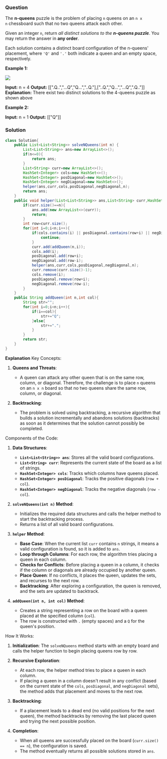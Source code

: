 ### Question
The **n-queens** puzzle is the problem of placing `n` queens on an `n x n` chessboard such that no two queens attack each other.

Given an integer `n`, return _all distinct solutions to the **n-queens puzzle**_. You may return the answer in **any order**.

Each solution contains a distinct board configuration of the n-queens' placement, where `'Q'` and `'.'` both indicate a queen and an empty space, respectively.

**Example 1:**

![](https://assets.leetcode.com/uploads/2020/11/13/queens.jpg)

**Input:** n = 4
**Output:** [[".Q..","...Q","Q...","..Q."],["..Q.","Q...","...Q",".Q.."]]
**Explanation:** There exist two distinct solutions to the 4-queens puzzle as shown above

**Example 2:**

**Input:** n = 1
**Output:** [["Q"]]

### Solution
```java
class Solution{
	public List<List<String>> solveNQueens(int n) {  
	    List<List<String>> ans=new ArrayList<>();  
	    if(n<=0){  
	        return ans;  
	    }  
	    List<String> curr=new ArrayList<>();  
	    HashSet<Integer> cols=new HashSet<>();  
	    HashSet<Integer> posDiagonal=new HashSet<>();  
	    HashSet<Integer> negDiagonal=new HashSet<>();  
	    helper(ans,curr,cols,posDiagonal,negDiagonal,n);  
	    return ans;  
	}  
	public void helper(List<List<String>> ans,List<String> curr,HashSet<Integer> cols,HashSet<Integer> posDiagonal,HashSet<Integer> negDiagonal,int n){  
	    if(curr.size()==n){  
	        ans.add(new ArrayList<>(curr));  
	        return;  
	    }  
	    int row=curr.size();  
	    for(int i=0;i<n;i++){  
	        if(cols.contains(i) || posDiagonal.contains(row+i) || negDiagonal.contains(row-i)){  
	            continue;  
	        }  
	        curr.add(addQueen(n,i));  
	        cols.add(i);  
	        posDiagonal.add(row+i);  
	        negDiagonal.add(row-i);  
	        helper(ans,curr,cols,posDiagonal,negDiagonal,n);  
	        curr.remove(curr.size()-1);  
	        cols.remove(i);  
	        posDiagonal.remove(row+i);  
	        negDiagonal.remove(row-i);  
	    }  
	}  
	public String addQueen(int n,int col){  
	    String str="";  
	    for(int i=0;i<n;i++){  
	        if(i==col){  
	            str+="Q";  
	        }else{  
	            str+=".";  
	        }  
	    }  
	    return str;  
	}
}
```

**Explanation**
Key Concepts:

1. **Queens and Threats**:
    
    - A queen can attack any other queen that is on the same row, column, or diagonal. Therefore, the challenge is to place `n` queens on an `n x n` board so that no two queens share the same row, column, or diagonal.
2. **Backtracking**:
    
    - The problem is solved using backtracking, a recursive algorithm that builds a solution incrementally and abandons solutions (backtracks) as soon as it determines that the solution cannot possibly be completed.

Components of the Code:

1. **Data Structures**:
    
    - **`List<List<String>> ans`**: Stores all the valid board configurations.
    - **`List<String> curr`**: Represents the current state of the board as a list of strings.
    - **`HashSet<Integer> cols`**: Tracks which columns have queens placed.
    - **`HashSet<Integer> posDiagonal`**: Tracks the positive diagonals (`row + col`).
    - **`HashSet<Integer> negDiagonal`**: Tracks the negative diagonals (`row - col`).
2. **`solveNQueens(int n)` Method**:
    
    - Initializes the required data structures and calls the helper method to start the backtracking process.
    - Returns a list of all valid board configurations.
3. **`helper` Method**:
    
    - **Base Case**: When the current list `curr` contains `n` strings, it means a valid configuration is found, so it is added to `ans`.
    - **Loop through Columns**: For each row, the algorithm tries placing a queen in each column.
    - **Checks for Conflicts**: Before placing a queen in a column, it checks if the column or diagonals are already occupied by another queen.
    - **Place Queen**: If no conflicts, it places the queen, updates the sets, and recurses to the next row.
    - **Backtracking**: After exploring a configuration, the queen is removed, and the sets are updated to backtrack.
4. **`addQueen(int n, int col)` Method**:
    
    - Creates a string representing a row on the board with a queen placed at the specified column (`col`).
    - The row is constructed with `.` (empty spaces) and a `Q` for the queen's position.

How It Works:

1. **Initialization**: The `solveNQueens` method starts with an empty board and calls the helper function to begin placing queens row by row.
    
2. **Recursive Exploration**:
    
    - At each row, the helper method tries to place a queen in each column.
    - If placing a queen in a column doesn't result in any conflict (based on the current state of the `cols`, `posDiagonal`, and `negDiagonal` sets), the method adds that placement and moves to the next row.
3. **Backtracking**:
    
    - If a placement leads to a dead end (no valid positions for the next queen), the method backtracks by removing the last placed queen and trying the next possible position.
4. **Completion**:
    
    - When all queens are successfully placed on the board (`curr.size() == n`), the configuration is saved.
    - The method eventually returns all possible solutions stored in `ans`.
